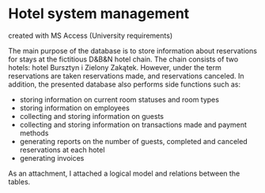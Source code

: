# Hotel system management 

created with MS Access (University requirements)

The main purpose of the database is to store information about reservations for stays at the fictitious D&B&N hotel chain. The chain consists of two hotels: hotel Bursztyn i Zielony Zakątek. However, under the term reservations are taken reservations made, and reservations canceled. In addition, the presented database also performs side functions such as:
<ul>
<li>storing information on current room statuses and room types</li>
<li>storing information on employees</li>
<li>collecting and storing information on guests</li>
<li>collecting and storing information on transactions made and payment methods</li>
<li>generating reports on the number of guests, completed and canceled reservations at each hotel</li>
<li>generating invoices</li>
</ul>

As an attachment, I attached a logical model and relations between the tables.
